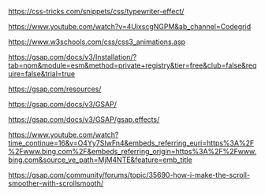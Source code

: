 <!-- Typewriting Animation -->
https://css-tricks.com/snippets/css/typewriter-effect/ 

<!-- PRELOADER TUTORIAL -->
https://www.youtube.com/watch?v=4UixscgNGPM&ab_channel=Codegrid 

<!-- W3S Animation -->
https://www.w3schools.com/css/css3_animations.asp

<!-- GSAP INSTALLATION -->
https://gsap.com/docs/v3/Installation/?tab=npm&module=esm&method=private+registry&tier=free&club=false&require=false&trial=true 

<!-- GSAP RESOURCES -->
https://gsap.com/resources/ 

<!-- GSAP Basic Animation -->
https://gsap.com/docs/v3/GSAP/

<!-- GSAP Fade In Animation -->
https://gsap.com/docs/v3/GSAP/gsap.effects/ 

<!-- GSAP Smooth Scrolling -->
https://www.youtube.com/watch?time_continue=16&v=O4Yy7SIwFn4&embeds_referring_euri=https%3A%2F%2Fwww.bing.com%2F&embeds_referring_origin=https%3A%2F%2Fwww.bing.com&source_ve_path=MjM4NTE&feature=emb_title 

https://gsap.com/community/forums/topic/35690-how-i-make-the-scroll-smoother-with-scrollsmooth/

